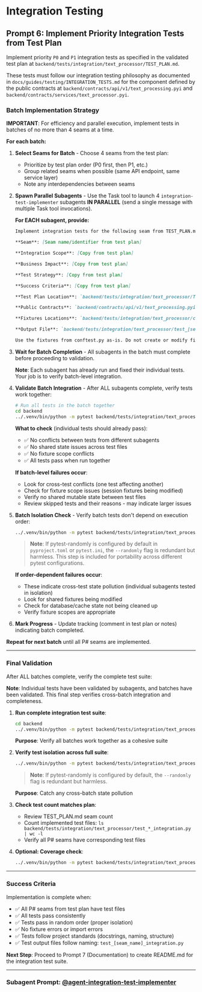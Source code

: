 # Integration Testing

## Prompt 6: Implement Priority Integration Tests from Test Plan

Implement priority `P0` and `P1` integration tests as specified in the validated test plan at `backend/tests/integration/text_processor/TEST_PLAN.md`.

These tests must follow our integration testing philosophy as documented in `docs/guides/testing/INTEGRATION_TESTS.md` for the component defined by the public contracts at `backend/contracts/api/v1/text_processing.pyi` and `backend/contracts/services/text_processor.pyi`.

### Batch Implementation Strategy

**IMPORTANT**: For efficiency and parallel execution, implement tests in batches of no more than 4 seams at a time.

**For each batch:**

1. **Select Seams for Batch** - Choose 4 seams from the test plan:
   - Prioritize by test plan order (P0 first, then P1, etc.)
   - Group related seams when possible (same API endpoint, same service layer)
   - Note any interdependencies between seams

2. **Spawn Parallel Subagents** - Use the Task tool to launch 4 `integration-test-implementer` subagents **IN PARALLEL** (send a single message with multiple Task tool invocations).

   **For EACH subagent, provide:**
   ```markdown
   Implement integration tests for the following seam from TEST_PLAN.md:

   **Seam**: [Seam name/identifier from test plan]

   **Integration Scope**: [Copy from test plan]

   **Business Impact**: [Copy from test plan]

   **Test Strategy**: [Copy from test plan]

   **Success Criteria**: [Copy from test plan]

   **Test Plan Location**: `backend/tests/integration/text_processor/TEST_PLAN.md`

   **Public Contracts**: `backend/contracts/api/v1/text_processing.pyi` and `backend/contracts/services/text_processor.pyi`

   **Fixtures Locations**: `backend/tests/integration/text_processor/conftest.py`, `backend/tests/integration/conftest.py`

   **Output File**: `backend/tests/integration/text_processor/test_[seam_name]_integration.py`

   Use the fixtures from conftest.py as-is. Do not create or modify fixtures.
   ```

3. **Wait for Batch Completion** - All subagents in the batch must complete before proceeding to validation.

   **Note**: Each subagent has already run and fixed their individual tests. Your job is to verify batch-level integration.

4. **Validate Batch Integration** - After ALL subagents complete, verify tests work together:
   ```bash
   # Run all tests in the batch together
   cd backend
   ../.venv/bin/python -m pytest backend/tests/integration/text_processor/test_*_integration.py -v --tb=short
   ```

   **What to check** (individual tests should already pass):
   - ✅ No conflicts between tests from different subagents
   - ✅ No shared state issues across test files
   - ✅ No fixture scope conflicts
   - ✅ All tests pass when run together

   **If batch-level failures occur**:
   - Look for cross-test conflicts (one test affecting another)
   - Check for fixture scope issues (session fixtures being modified)
   - Verify no shared mutable state between test files
   - Review skipped tests and their reasons - may indicate larger issues

5. **Batch Isolation Check** - Verify batch tests don't depend on execution order:
   ```bash
   ../.venv/bin/python -m pytest backend/tests/integration/text_processor/test_*_integration.py --randomly -v
   ```

   > **Note**: If pytest-randomly is configured by default in `pyproject.toml` or `pytest.ini`, the `--randomly` flag is redundant but harmless. This step is included for portability across different pytest configurations.

   **If order-dependent failures occur**:
   - These indicate cross-test state pollution (individual subagents tested in isolation)
   - Look for shared fixtures being modified
   - Check for database/cache state not being cleaned up
   - Verify fixture scopes are appropriate

6. **Mark Progress** - Update tracking (comment in test plan or notes) indicating batch completed.

**Repeat for next batch** until all P# seams are implemented.

---

### Final Validation

After ALL batches complete, verify the complete test suite:

**Note**: Individual tests have been validated by subagents, and batches have been validated. This final step verifies cross-batch integration and completeness.

1. **Run complete integration test suite**:
   ```bash
   cd backend
   ../.venv/bin/python -m pytest backend/tests/integration/text_processor -v --tb=short
   ```

   **Purpose**: Verify all batches work together as a cohesive suite

2. **Verify test isolation across full suite**:
   ```bash
   ../.venv/bin/python -m pytest backend/tests/integration/text_processor --randomly -v
   ```

   > **Note**: If pytest-randomly is configured by default, the `--randomly` flag is redundant but harmless.

   **Purpose**: Catch any cross-batch state pollution

3. **Check test count matches plan**:
   - Review TEST_PLAN.md seam count
   - Count implemented test files: `ls backend/tests/integration/text_processor/test_*_integration.py | wc -l`
   - Verify all P# seams have corresponding test files

4. **Optional: Coverage check**:
   ```bash
   ../.venv/bin/python -m pytest backend/tests/integration/text_processor --cov=[COMPONENT_UNDER_TEST] --cov-report=term-missing
   ```

---

### Success Criteria

Implementation is complete when:

- ✅ All P# seams from test plan have test files
- ✅ All tests pass consistently
- ✅ Tests pass in random order (proper isolation)
- ✅ No fixture errors or import errors
- ✅ Tests follow project standards (docstrings, naming, structure)
- ✅ Test output files follow naming: `test_[seam_name]_integration.py`

**Next Step**: Proceed to Prompt 7 (Documentation) to create README.md for the integration test suite.

---

### Subagent Prompt: [@agent-integration-test-implementer](../../../.claude/agents/integration-test-implementer.md)
